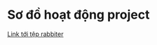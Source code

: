 # Sơ đồ hoạt động project


[Link tới tệp rabbiter](https://drive.google.com/file/d/1wPyXGHATOv2gXAG_1X7T45n1fc9raO7t/view?usp=drive_link)


